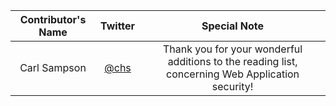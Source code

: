 | Contributor's Name | Twitter | Special Note |
| :---: | :---: |:---: |
| Carl Sampson | [@chs](https://twitter.com/chs) | Thank you for your wonderful additions to the reading list, concerning Web Application security! |
